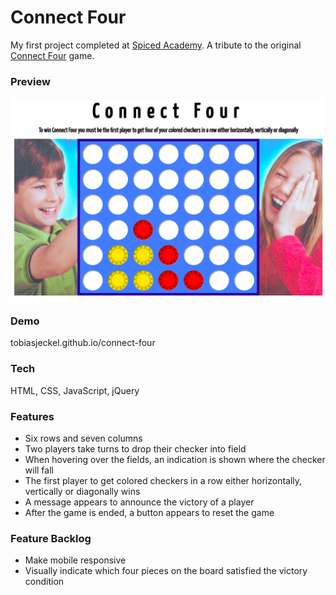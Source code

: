 # Connect Four

My first project completed at [Spiced Academy](https://spiced.academy). A tribute to the original [Connect Four](https://en.wikipedia.org/wiki/Connect_Four) game. 

### Preview

![Screenshot of Connect Four](https://github.com/tobiasjeckel/connect-four/blob/master/assets/connect-four-preview.png)

### Demo 

tobiasjeckel.github.io/connect-four

### Tech

HTML, CSS, JavaScript, jQuery

### Features

- Six rows and seven columns
- Two players take turns to drop their checker into field
- When hovering over the fields, an indication is shown where the checker will fall
- The first player to get colored checkers in a row either horizontally, vertically or diagonally wins
- A message appears to announce the victory of a player 
- After the game is ended, a button appears to reset the game

### Feature Backlog

- Make mobile responsive
- Visually indicate which four pieces on the board satisfied the victory condition

